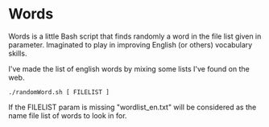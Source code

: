Words
=====

Words is a little Bash script that finds randomly a word in the file list given in parameter.
Imaginated to play in improving English (or others) vocabulary skills.

I've made the list of english words by mixing some lists I've found on the web.

```
./randomWord.sh [ FILELIST ]
```

If the FILELIST param is missing "wordlist_en.txt" will be considered as the name file list of words to look in for.